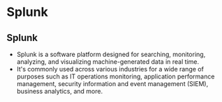 # **Splunk**

## **Splunk**
- Splunk is a software platform designed for searching, monitoring, analyzing, and visualizing machine-generated data in real time. 
- It's commonly used across various industries for a wide range of purposes such as IT operations monitoring, application performance management, security information and event management (SIEM), business analytics, and more.